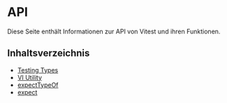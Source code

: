 # API

Diese Seite enthält Informationen zur API von Vitest und ihren Funktionen.

## Inhaltsverzeichnis
- [Testing Types](./testing-types.md)
- [VI Utility](./vi-utility.md)
- [expectTypeOf](./expect-type-of.md)
- [expect](./expect.md) 